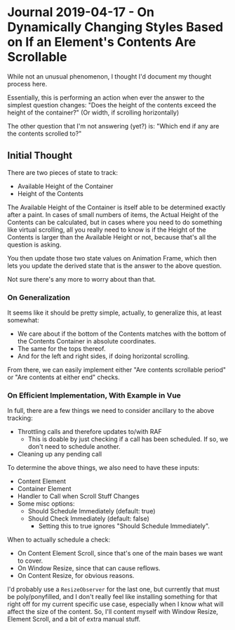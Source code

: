 Journal 2019-04-17 - On Dynamically Changing Styles Based on If an Element's Contents Are Scrollable
====================================================================================================

While not an unusual phenomenon, I thought I'd document my thought process here.

Essentially, this is performing an action when ever the answer to the simplest question changes: "Does the height of the contents exceed the height of the container?"  (Or width, if scrolling horizontally)

The other question that I'm not answering (yet?) is: "Which end if any are the contents scrolled to?"



## Initial Thought

There are two pieces of state to track:

- Available Height of the Container
- Height of the Contents

The Available Height of the Container is itself able to be determined exactly after a paint.  In cases of small numbers of items, the Actual Height of the Contents can be calculated, but in cases where you need to do something like virtual scrolling, all you really need to know is if the Height of the Contents is larger than the Available Height or not, because that's all the question is asking.

You then update those two state values on Animation Frame, which then lets you update the derived state that is the answer to the above question.

Not sure there's any more to worry about than that.


### On Generalization

It seems like it should be pretty simple, actually, to generalize this, at least somewhat:

- We care about if the bottom of the Contents matches with the bottom of the Contents Container in absolute coordinates.
- The same for the tops thereof.
- And for the left and right sides, if doing horizontal scrolling.

From there, we can easily implement either "Are contents scrollable period" or "Are contents at either end" checks.


### On Efficient Implementation, With Example in Vue

In full, there are a few things we need to consider ancillary to the above tracking:

- Throttling calls and therefore updates to/with RAF
    - This is doable by just checking if a call has been scheduled.  If so, we don't need to schedule another.
- Cleaning up any pending call

To determine the above things, we also need to have these inputs:

- Content Element
- Container Element
- Handler to Call when Scroll Stuff Changes
- Some misc options:
    - Should Schedule Immediately (default: true)
    - Should Check Immediately (default: false)
        - Setting this to true ignores "Should Schedule Immediately".

When to actually schedule a check:

- On Content Element Scroll, since that's one of the main bases we want to cover.
- On Window Resize, since that can cause reflows.
- On Content Resize, for obvious reasons.

I'd probably use a `ResizeObserver` for the last one, but currently that must be poly/ponyfilled, and I don't really feel like installing something for that right off for my current specific use case, especially when I know what will affect the size of the content.  So, I'll content myself with Window Resize, Element Scroll, and a bit of extra manual stuff.
